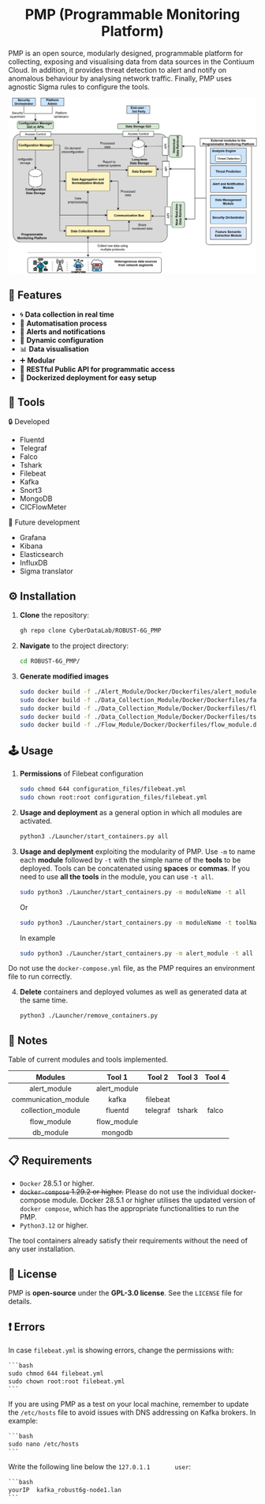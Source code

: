<h1 align="center">PMP (Programmable Monitoring Platform)</h1>

PMP is an open source, modularly designed, programmable platform for collecting, exposing and visualising data from data sources in the Contiuum Cloud. In addition, it provides threat detection to alert and notify on anomalous behaviour by analysing network traffic. Finally, PMP uses agnostic Sigma rules to configure the tools.

![Framework](https://github.com/CyberDataLab/ROBUST-6G_PMP/blob/main/PMP_design.svg)


## 🔧 Features

 - :cyclone: **Data collection in real time**
 - :electric_plug: **Automatisation process**
 - :bell: **Alerts and notifications**
 - :hammer: **Dynamic configuration**
 - :bar_chart: **Data visualisation**
 - :heavy_plus_sign: **Modular**
 - 🚀 **RESTful Public API for programmatic access**
 - 🐳 **Dockerized deployment for easy setup**  

## :nut_and_bolt: Tools

:lock: Developed
 * Fluentd
 * Telegraf
 * Falco
 * Tshark
 * Filebeat
 * Kafka
 * Snort3
 * MongoDB
 * CICFlowMeter

:construction: Future development
 * Grafana
 * Kibana
 * Elasticsearch
 * InfluxDB
 * Sigma translator

## ⚙️ Installation

1. **Clone** the repository:
   ```bash
   gh repo clone CyberDataLab/ROBUST-6G_PMP
    ```
2. **Navigate** to the project directory:
    ```bash
    cd ROBUST-6G_PMP/
    ```

3. **Generate modified images**
    ```bash
    sudo docker build -f ./Alert_Module/Docker/Dockerfiles/alert_module.dockerfile -t alert_module_novadef:latest .
    sudo docker build -f ./Data_Collection_Module/Docker/Dockerfiles/falco.dockerfile -t falco_novadef:latest .
    sudo docker build -f ./Data_Collection_Module/Docker/Dockerfiles/fluentd.dockerfile -t fluentd_novadef:latest .
    sudo docker build -f ./Data_Collection_Module/Docker/Dockerfiles/tshark.dockerfile -t tshark_novadef:latest .
    sudo docker build -f ./Flow_Module/Docker/Dockerfiles/flow_module.dockerfile -t flow_module_novadef:latest .
    ```


## 🕹️ Usage


1. **Permissions** of Filebeat configuration
    ```bash
    sudo chmod 644 configuration_files/filebeat.yml
    sudo chown root:root configuration_files/filebeat.yml
    ```

2. **Usage and deployment** as a general option in which all modules are activated.
    ```bash
    python3 ./Launcher/start_containers.py all
    ```
3. **Usage and deplyment** exploiting the modularity of PMP. Use `-m` to name each **module** followed by `-t` with the simple name of the **tools** to be deployed. Tools can be concatenated using **spaces** or **commas**. If you need to use **all the tools** in the module, you can use `-t all`.
    ```bash
    sudo python3 ./Launcher/start_containers.py -m moduleName -t all
    ```
    Or
    ```bash
    sudo python3 ./Launcher/start_containers.py -m moduleName -t toolName1,toolName2
    ```
    In example
    ```bash
    sudo python3 ./Launcher/start_containers.py -m alert_module -t all -m db_module -t all -m communication_module -t all -m flow_module -t all -m collection_module -t tshark,fluentd,telegraf
    ```

Do not use the `docker-compose.yml` file, as the PMP requires an environment file to run correctly.

4. **Delete** containers and deployed volumes as well as generated data at the same time.
    ```bash
    python3 ./Launcher/remove_containers.py
    ```

## :notebook: Notes
Table of current modules and tools implemented.

|        Modules       |    Tool 1    |  Tool 2  |  Tool 3 |  Tool 4 |
|:--------------------:|:------------:|:--------:|:-------:|:-------:|
|     alert_module     | alert_module |          |         |         |
| communication_module |     kafka    | filebeat |         |         |
|   collection_module  |    fluentd   | telegraf |  tshark |  falco  |
|      flow_module     |  flow_module |          |         |         |
|       db_module      |    mongodb   |          |         |         |


## 📋 Requirements

 * `Docker` 28.5.1 or higher.
 * ~~`docker-compose` 1.29.2 or higher.~~ Please do not use the individual docker-compose module. Docker 28.5.1 or higher utilises the updated version of `docker compose`, which has the appropriate functionalities to run the PMP.
 * `Python3.12` or higher.

The tool containers already satisfy their requirements without the need of any user installation.

## 📜 License

PMP is **open-source** under the **GPL-3.0 license**. See the `LICENSE` file for details.

## :heavy_exclamation_mark: Errors

In case `filebeat.yml` is showing errors, change the permissions with: 

    ```bash
    sudo chmod 644 filebeat.yml
    sudo chown root:root filebeat.yml
    ``` 

If you are using PMP as a test on your local machine, remember to update the `/etc/hosts` file to avoid issues with DNS addressing on Kafka brokers. In example:

    ```bash
    sudo nano /etc/hosts
    ```

Write the following line below the `127.0.1.1       user`:

    ```bash
	yourIP	kafka_robust6g-node1.lan
    ```
